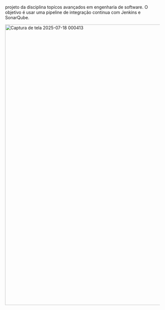 projeto da disciplina topícos avançados em engenharia de software.
O objetivo é usar uma pipeline de integração continua com Jenkins e SonarQube.

<img width="1914" height="911" alt="Captura de tela 2025-07-18 000413" src="https://github.com/user-attachments/assets/43aa12d1-0472-4009-b105-f39cb7614720" />
